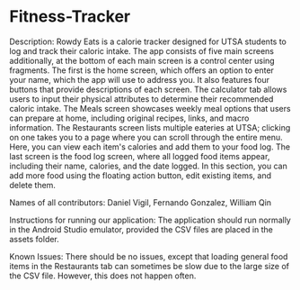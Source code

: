 # Fitness-Tracker

Description:
    Rowdy Eats is a calorie tracker designed for UTSA students to log and track their caloric intake.
The app consists of five main screens additionally, at the bottom of each main screen is a control 
center using fragments. The first is the home screen, which offers an option to enter
your name, which the app will use to address you. It also features four buttons that provide
descriptions of each screen. The calculator tab allows users to input their physical attributes to
determine their recommended caloric intake. The Meals screen showcases weekly meal options
that users can prepare at home, including original recipes, links, and macro information. The
Restaurants screen lists multiple eateries at UTSA; clicking on one takes you to a page where you
can scroll through the entire menu. Here, you can view each item's calories and add them to your
food log. The last screen is the food log screen, where all logged food items appear, including their
name, calories, and the date logged. In this section, you can add more food using the floating
action button, edit existing items, and delete them.

Names of all contributors: Daniel Vigil, Fernando Gonzalez, William Qin

Instructions for running our application:
    The application should run normally in the Android Studio emulator, provided the CSV files are placed in the assets folder.

Known Issues:
    There should be no issues, except that loading general food items in the Restaurants tab can sometimes be slow due to 
the large size of the CSV file. However, this does not happen often.